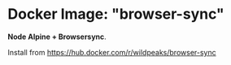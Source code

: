 # Docker Image: "browser-sync"

**Node Alpine + Browsersync**.

Install from https://hub.docker.com/r/wildpeaks/browser-sync

